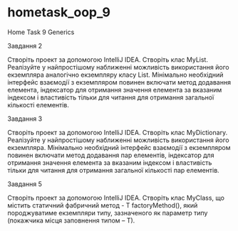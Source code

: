 # hometask_oop_9
Home Task 9 Generics


Завдання 2 

Створіть проект за допомогою IntelliJ IDEA. Створіть клас MyList. 
Реалізуйте у найпростішому наближенні можливість використання його екземпляра аналогічно екземпляру класу List. 
Мінімально необхідний інтерфейс взаємодії з екземпляром повинен включати метод додавання елемента, 
індексатор для отримання значення елемента за вказаним індексом і властивість тільки для читання для отримання загальної кількості елементів.

Завдання 3 

Створіть проект за допомогою IntelliJ IDEA. Створіть клас MyDictionary. 
Реалізуйте у найпростішому наближенні можливість використання його екземпляра. 
Мінімально необхідний інтерфейс взаємодії з екземпляром повинен включати метод додавання пар елементів, 
індексатор для отримання значення елемента за вказаним індексом і властивість 
тільки для читання для отримання загальної кількості пар елементів.


Завдання 5

Створіть проект за допомогою IntelliJ IDEA. Створіть клас MyClass, 
що містить статичний фабричний метод - T factoryMethod(), 
який породжуватиме екземпляри типу, зазначеного як параметр типу (покажчика місця заповнення типом – Т).
